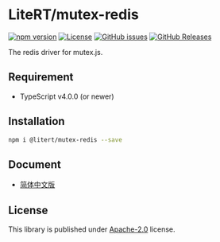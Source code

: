 # LiteRT/mutex-redis

[![npm version](https://img.shields.io/npm/v/@litert/mutex-redis.svg?colorB=brightgreen)](https://www.npmjs.com/package/@litert/mutex-redis "Stable Version")
[![License](https://img.shields.io/npm/l/@litert/mutex-redis.svg?maxAge=2592000?style=plastic)](https://github.com/litert/mutex-redis/blob/master/LICENSE)
[![GitHub issues](https://img.shields.io/github/issues/litert/mutex-redis.js.svg)](https://github.com/litert/mutex-redis.js/issues)
[![GitHub Releases](https://img.shields.io/github/release/litert/mutex-redis.js.svg)](https://github.com/litert/mutex-redis.js/releases "Stable Release")

The redis driver for mutex.js.

## Requirement

- TypeScript v4.0.0 (or newer)

## Installation

```sh
npm i @litert/mutex-redis --save
```

## Document

- [简体中文版](./docs/zh-CN/README.md)

## License

This library is published under [Apache-2.0](./LICENSE) license.
